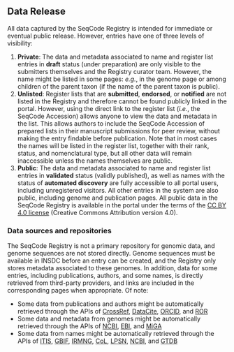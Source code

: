 
## Data Release

All data captured by the SeqCode Registry is intended for immediate or eventual
public release. However, entries have one of three levels of visibility:

1. **Private**: The data and metadata associated to name and register list
   entries in **draft** status (under preparation) are only visible to the
   submitters themselves and the Registry curator team. However, the name might
   be listed in some pages: *e.g.*, in the genome page or among children of the
   parent taxon (if the name of the parent taxon is public).
2. **Unlisted**: Register lists that are **submitted**, **endorsed**, or
   **notified** are not listed in the Registry and therefore cannot be found
   publicly linked in the portal. However, using the direct link to the register
   list (*i.e.*, the SeqCode Accession) allows anyone to view the data and
   metadata in the list. This allows authors to include the SeqCode Accession of
   prepared lists in their manuscript submissions for peer review, without
   making the entry findable before publication. Note that in most cases the
   names will be listed in the register list, together with their rank, status,
   and nomenclatural type, but all other data will remain inaccessible unless
   the names themselves are public.
3. **Public**: The data and metadata associated to name and register list
   entries in **validated** status (validly published), as well as names with
   the status of **automated discovery** are fully accessible to all portal
   users, including unregistered visitors. All other entries in the system are
   also public, including genome and publication pages. All public data in the
   SeqCode Registry is available in the portal under the terms of the 
   [CC BY 4.0 license](https://creativecommons.org/licenses/by/4.0/)
   (Creative Commons Attribution version 4.0).

### Data sources and repositories

The SeqCode Registry is not a primary repository for genomic data, and genome
sequences are not stored directly. Genome sequences must be available in INSDC
before an entry can be created, and the Registry only stores metadata associated
to these genomes. In addition, data for some entries, including publications,
authors, and some names, is directly retrieved from third-party providers, and
links are included in the corresponding pages when appropriate. Of note:

- Some data from publications and authors might be automatically retrieved
  through the APIs of [CrossRef](https://crossref.org/),
  [DataCite](https://datacite.org/), [ORCID](https://orcid.org/), and
  [ROR](https://ror.org/)
- Some data and metadata from genomes might be automatically retrieved through
  the APIs of [NCBI](https://ncbi.nlm.nih.gov/), [EBI](https://ebi.ac.uk/), and
  [MiGA](http://microbial-genomes.org/)
- Some data from names might be automatically retrieved through the APIs of
  [ITIS](https://www.itis.gov/), [GBIF](https://www.gbif.org/),
  [IRMNG](https://www.irmng.org), [CoL](https://www.catalogueoflife.org/),
  [LPSN](https://lpsn.dsmz.de/), [NCBI](https://ncbi.nlm.nih.gov/), and
  [GTDB](https://gtdb.ecogenomic.org/)

